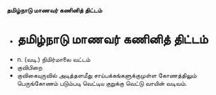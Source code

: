 **தமிழ்நாடு மாணவர் கணினித் திட்டம்**
- # தமிழ்நாடு மாணவர் கணினித் திட்டம்
- n. (வடி.) நிமிர்மாலை வட்டம்
- குவிபிறை
- குவிகையுருவில் அடித்தளமீது சாய்பக்கங்களுக்குமுள்ள கோணத்திலும் பெருங்கோணம் படும்படி வெட்டிய குறுக்கு வெட்டு வாயின் வடிவம்.

